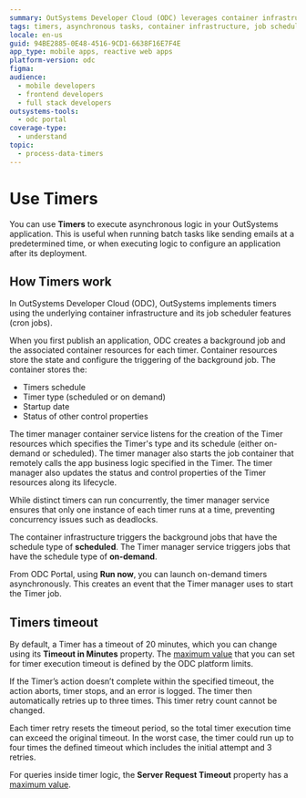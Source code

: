 ```yaml
---
summary: OutSystems Developer Cloud (ODC) leverages container infrastructure to manage and execute timers for asynchronous tasks in applications.
tags: timers, asynchronous tasks, container infrastructure, job scheduler, cron jobs
locale: en-us
guid: 94BE2885-0E48-4516-9CD1-6638F16E7F4E
app_type: mobile apps, reactive web apps
platform-version: odc
figma:
audience:
  - mobile developers
  - frontend developers
  - full stack developers
outsystems-tools:
  - odc portal
coverage-type:
  - understand
topic:
  - process-data-timers
---
```


# Use Timers

You can use **Timers** to execute asynchronous logic in your OutSystems application. This is useful when running batch tasks like sending emails at a predetermined time, or when executing logic to configure an application after its deployment.

## How Timers work

In OutSystems Developer Cloud (ODC), OutSystems implements timers using the underlying container infrastructure and its job scheduler features (cron jobs).

When you first publish an application, ODC creates a background job and the associated container resources for each timer. Container resources store the state and configure the triggering of the background job. The container stores the:

* Timers schedule
* Timer type (scheduled or on demand)
* Startup date
* Status of other control properties

The timer manager container service listens for the creation of the Timer resources which specifies the Timer's type and its schedule (either on-demand or scheduled). The timer manager also starts the job container that remotely calls the app business logic specified in the Timer. The timer manager also updates the status and control properties of the Timer resources along its lifecycle.

While distinct timers can run concurrently, the timer manager service ensures that only one instance of each timer runs at a time, preventing concurrency issues such as deadlocks.

The container infrastructure triggers the background jobs that have the schedule type of **scheduled**. The Timer manager service triggers jobs that have the schedule type of **on-demand**.

From ODC Portal, using **Run now**, you can launch on-demand timers asynchronously. This creates an event that the Timer manager uses to start the Timer job.

## Timers timeout

By default, a Timer has a timeout of 20 minutes, which you can change using its **Timeout in Minutes** property. The [maximum value](../../getting-started/system-requirements.md#platform-limits) that you can set for timer execution timeout is defined by the ODC platform limits.

If the Timer’s action doesn’t complete within the specified timeout, the action aborts, timer stops, and an error is logged. The timer then automatically retries up to three times. This timer retry count cannot be changed.

Each timer retry resets the timeout period, so the total timer execution time can exceed the original timeout. In the worst case, the timer could run up to four times the defined timeout  which includes the initial attempt and 3 retries.

For queries inside timer logic, the **Server Request Timeout** property has a [maximum value](../../getting-started/system-requirements.md#platform-limits).
